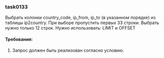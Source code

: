 
### task0133

Выбрать колонки country_code, ip_from, ip_to (в указанном порядке) из таблицы ip2country.
При выборе пропустить первых 33 строки. Выбрать нужно только 12 строк.
Нужно использовать: LIMIT и OFFSET


#### Требования:
1.	Запрос должен быть реализован согласно условию.

